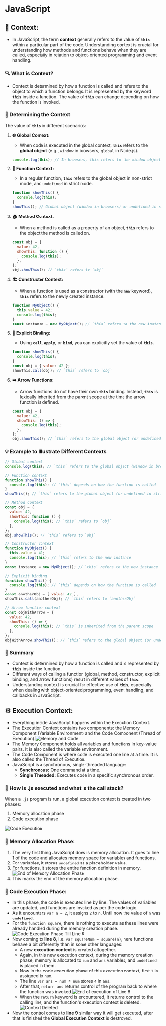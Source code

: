# JavaScript

## 📜 Context:

- In JavaScript, the term **context** generally refers to the value of **`this`** within a particular part of the code. Understanding context is crucial for understanding how methods and functions behave when they are called, especially in relation to object-oriented programming and event handling.

### 🔍 What is Context?

- Context is determined by how a function is called and refers to the object to which a function belongs. It is represented by the keyword **`this`** inside a function. The value of **`this`** can change depending on how the function is invoked.

### 📖 Determining the Context

The value of **`this`** in different scenarios:

1. **🌐 Global Context:**
   - When code is executed in the global context, **`this`** refers to the **global object** (e.g., `window` in browsers, `global` in Node.js).

   ```javascript
   console.log(this); // In browsers, this refers to the window object
   ```

2. **🔧 Function Context:**
   - In a regular function, **`this`** refers to the global object in non-strict mode, and `undefined` in strict mode.

   ```javascript
   function showThis() {
     console.log(this);
   }
   showThis(); // Global object (window in browsers) or undefined in strict mode
   ```

3. **🏠 Method Context:**
   - When a method is called as a property of an object, **`this`** refers to the object the method is called on.

   ```javascript
   const obj = {
     value: 42,
     showThis: function () {
       console.log(this);
     },
   };
   obj.showThis(); // `this` refers to `obj`
   ```

4. **🏗️ Constructor Context:**
   - When a function is used as a constructor (with the **`new`** keyword), **`this`** refers to the newly created instance.

   ```javascript
   function MyObject() {
     this.value = 42;
     console.log(this);
   }
   const instance = new MyObject(); // `this` refers to the new instance
   ```

5. **🔗 Explicit Binding:**
   - Using **`call`**, **`apply`**, or **`bind`**, you can explicitly set the value of **`this`**.

   ```javascript
   function showThis() {
     console.log(this);
   }
   const obj = { value: 42 };
   showThis.call(obj); // `this` refers to `obj`
   ```

6. **➡️ Arrow Functions:**
   - Arrow functions do not have their own **`this`** binding. Instead, **`this`** is lexically inherited from the parent scope at the time the arrow function is defined.

   ```javascript
   const obj = {
     value: 42,
     showThis: () => {
       console.log(this);
     },
   };
   obj.showThis(); // `this` refers to the global object (or undefined in strict mode)
   ```

### 💡 Example to Illustrate Different Contexts

```javascript
// Global context
console.log(this); // `this` refers to the global object (window in browsers)

// Function context
function showThis() {
  console.log(this); // `this` depends on how the function is called
}
showThis(); // `this` refers to the global object (or undefined in strict mode)

// Method context
const obj = {
  value: 42,
  showThis: function () {
    console.log(this); // `this` refers to `obj`
  },
};
obj.showThis(); // `this` refers to `obj`

// Constructor context
function MyObject() {
  this.value = 42;
  console.log(this); // `this` refers to the new instance
}
const instance = new MyObject(); // `this` refers to the new instance

// Explicit binding
function showThis() {
  console.log(this); // `this` depends on how the function is called
}
const anotherObj = { value: 42 };
showThis.call(anotherObj); // `this` refers to `anotherObj`

// Arrow function context
const objWithArrow = {
  value: 42,
  showThis: () => {
    console.log(this); // `this` is inherited from the parent scope
  },
};
objWithArrow.showThis(); // `this` refers to the global object (or undefined in strict mode)
```

### 📝 Summary

- Context is determined by how a function is called and is represented by **`this`** inside the function.
- Different ways of calling a function (global, method, constructor, explicit binding, and arrow functions) result in different values of **`this`**.
- Understanding context is crucial for effective use of **`this`**, especially when dealing with object-oriented programming, event handling, and callbacks in JavaScript.

## ⚙️ Execution Context:

- Everything inside JavaScript happens within the Execution Context.
- The Execution Context contains two components: the Memory Component (Variable Environment) and the Code Component (Thread of Execution).![Memory and Code](./public/memory_and_code.jpg)
- The Memory Component holds all variables and functions in key-value pairs. It is also called the variable environment.
- The Code Component is where code is executed one line at a time. It is also called the Thread of Execution.
- JavaScript is a synchronous, single-threaded language:
  - **Synchronous:** One command at a time.
  - **Single Threaded:** Executes code in a specific synchronous order.

### 🔄 How is .js executed and what is the call stack?

When a `.js` program is run, a global execution context is created in two phases:

1. Memory allocation phase
2. Code execution phase

![Code Execution](./public/code_snippet_execution_context.jpg)

### 📂 Memory Allocation Phase:

1. The very first thing JavaScript does is memory allocation. It goes to line 1 of the code and allocates memory space for variables and functions.
2. For variables, it stores `undefined` as a placeholder value.
3. For functions, it stores the entire function definition in memory.
![End of Memory Allocation Phase](./public/memory_allocation_phase.jpg)
4. This marks the end of the memory allocation phase.

### 🚀 Code Execution Phase:

- In this phase, the code is executed line by line. The values of variables are updated, and functions are invoked as per the code logic.
- As it encounters `var n = 2`, it assigns `2` to `n`. Until now the value of `n` was **`undefined`**.
- For the `function square`, there is nothing to execute as these lines were already handled during the memory creation phase.
![Code Execution Phase Till Line 6](./public/memory_and_code-till-line-6.jpg)
- Now coming to **line 8**, i.e. `var squareNum = square(n)`, here functions behave a bit differently than in some other languages:
  - A new **execution context** is created altogether.
  - Again, in this new execution context, during the memory creation phase, memory is allocated to `num` and `ans` variables, and `undefined` is placed in them.
  - Now in the code execution phase of this execution context, first `2` is assigned to `num`.
  - The line `var ans = num * num` stores `4` in `ans`.
  - After that, `return ans` returns control of the program back to where the function was invoked.![End of execution of Line 8](./public/memory_and_code_for_line_8.jpg)
  - When the `return` keyword is encountered, it returns control to the calling line, and the function's execution context is deleted.![Context Deleted](./public/memory_and_code_for_line_8_context_deleted.jpg)
- Now the control comes to **line 9** similar way it will get executed, after that is finished the **Global Execution Context** is destroyed.